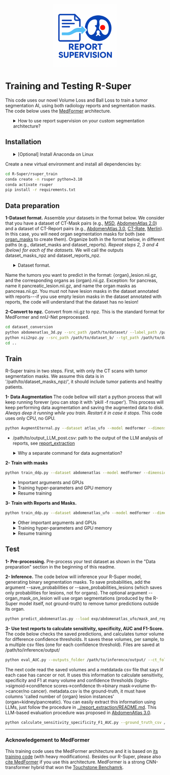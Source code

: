 <div align="center">
  <img src="../documents/logo.png" alt="logo" width="200" />
</div>

# Training and Testing R-Super
This code uses our novel Volume Loss and Ball Loss to train a tumor segmentation AI, using both radiology reports and segmentation masks. The code below uses the [MedFormer](https://github.com/yhygao/CBIM-Medical-Image-Segmentation) architecture. 

<details>
<summary style="margin-left: 25px;">How to use report supervision on your custom segmentation architecture?</summary>
<div style="margin-left: 25px;">

The core of R-Super is its new report supervision loss functions: the Ball Loss and the Volume Loss. To use R-Super with your own architecture, you have 2 options:
1) Just copy our loss functions to your own code. They are at: [rsuper_train/training/losses_foundation.py](rsuper_train/training/losses_foundation.py). The Volume Loss is the function volume_loss_basic, and the Ball Loss is the function ball_loss. To use the losses, first use LLMs to read reports and create organ masks (see our main readme). You will also need to prepare your dataset to send these organ masks and report information to the losses (see [rsuper_train/training/dataset/dim3/dataset_abdomenatlas_UFO.py](rsuper_train/training/dataset/dim3/dataset_abdomenatlas_UFO.py)).
2) **Alternativelly, it may be easier to add your architecture to our code.** To do so, just substitute 'class MedFormer(nn.Module)' in [rsuper_train/model/dim3/medformer.py](rsuper_train/model/dim3/medformer.py) by your own architecture. Just format the output of your architecture like we do (check the function prepare_return). After substituting your architecture in our code, just run the steps below to train it with report supervision.
</details>

## Installation

<details>
<summary style="margin-left: 25px;">[Optional] Install Anaconda on Linux</summary>
<div style="margin-left: 25px;">
    
```bash
wget https://repo.anaconda.com/archive/Anaconda3-2024.06-1-Linux-x86_64.sh
bash Anaconda3-2024.06-1-Linux-x86_64.sh -b -p ./anaconda3
./anaconda3/bin/conda init
source ~/.bashrc
```
</div>
</details>

Create a new virtual environment and install all dependencies by:
```bash
cd R-Super/rsuper_train
conda create -n rsuper python=3.10
conda activate rsuper
pip install -r requirements.txt
```


## Data preparation


**1-Dataset format.** Assemble your datasets in the format below. We consider that you have a dataset of CT-Mask pairs (e.g., [MSD](http://medicaldecathlon.com), [AbdomenAtlas 2.0](https://github.com/MrGiovanni/RadGPT/)) and a dataset of CT-Report pairs (e.g., [AbdomenAtlas 3.0](https://github.com/MrGiovanni/RadGPT/), [CT-Rate](https://huggingface.co/datasets/ibrahimhamamci/CT-RATE), [Merlin](https://stanfordaimi.azurewebsites.net/datasets/60b9c7ff-877b-48ce-96c3-0194c8205c40)). In this case, you will need organ segmentation masks for both (see [organ_masks](../organ_masks/README.md) to create them). Organize both in the format below, in different paths (e.g., dataset_masks and dataset_reports). *Repeat steps 2, 3 and 4 (below) for each of the datasets.* We will call the outputs dataset_masks_npz and dataset_reports_npz.

<details>
<summary style="margin-left: 25px;">Dataset format.</summary>
<div style="margin-left: 25px;">

```
/path/to/dataset/
├── BDMAP_0000001
|    ├── ct.nii.gz
│    └── segmentations
│          ├── liver_lesion.nii.gz
│          ├── kidney_lesion.nii.gz
│          ├── pancreatic_lesion.nii.gz
│          ├── aorta.nii.gz
│          ├── gall_bladder.nii.gz
│          ├── kidney_left.nii.gz
│          ├── kidney_right.nii.gz
│          ├── liver.nii.gz
│          ├── pancreas.nii.gz
│          └──...
├── BDMAP_0000002
|    ├── ct.nii.gz
│    └── segmentations
│          ├── liver_lesion.nii.gz
│          ├── kidney_lesion.nii.gz
│          ├── pancreatic_lesion.nii.gz
│          ├── aorta.nii.gz
│          ├── gall_bladder.nii.gz
│          ├── kidney_left.nii.gz
│          ├── kidney_right.nii.gz
│          ├── liver.nii.gz
│          ├── pancreas.nii.gz
│          └──...
...
```
</div>
</details>



Name the tumors you want to predict in the format: {organ}_lesion.nii.gz, and the corresponding organs as {organ}.nii.gz. Exception: for pancreas, name it pancreatic_lesion.nii.gz, and name the organ masks as pancreas.nii.gz. You must not have lesion masks in the dataset annotated with reports---if you use empty lesion masks in the dataset annotated with reports, the code will understand that the dataset has no lesion!


**2-Convert to npz.** Convert from nii.gz to npz. This is the standard format for MedFormer and nnU-Net preprocessed.
```bash
cd dataset_conversion
python abdomenatlas_3d.py --src_path /path/to/dataset/ --label_path /path/to/dataset/ --tgt_path /path/to/dataset_b/ --workers 16
python nii2npz.py --src_path /path/to/dataset_b/ --tgt_path /path/to/dataset_npz/
cd ..
```




## Train

R-Super trains in two steps. First, with only the CT scans with tumor segmentation masks. We assume this data is in '/path/to/dataset_masks_npz/', it should include tumor patients and healthy patients.

**1- Data Augmentation**
The code bellow will start a python process that will keep running forever (you can stop it with 'pkill -f rsuper'). This process will keep performing data augmentation and saving the augmented data to disk. *Always deep it running while you train. Restart it in case it stops.* This code uses only CPU, no GPU.

```bash
python AugmentEternal.py --dataset atlas_ufo --model medformer --dimension 3d --batch_size 2 --crop_on_tumor --workers_overwrite 4 --save_destination /path/to/augmented_dataset_masks_and_reports/ --dataset_path /path/to/dataset_masks_npz/ --UFO_root /path/to/dataset_reports_npz/  --reports /path/to/output_LLM_post.csv &
```

- /path/to/output_LLM_post.csv: path to the output of the LLM analysis of reports, see [report_extraction](../report_extraction/README.md)

<details>
<summary style="margin-left: 25px;">Why a separate command for data augmentation?</summary>
<div style="margin-left: 25px;">
Data augmentation can be a major speed bottleneck when training MedFormer. Thus, we perform data augmentation using a command that is separated from the training command. It will be eternally cropping the CTs and labels, and saving the results to disk. This is a CPU-only operation, so I suggest using a CPU server for it. Our training code has an argument called --load_augmented. If it is set (suggested), the code will read the saved crops and do only fast augmentation (e.g., contrast and noise), making training much faster.
</details>


**2- Train with masks**
```bash
python train_ddp.py --dataset abdomenatlas --model medformer --dimension 3d --batch_size 2 --unique_name mask_only_model_name --crop_on_tumor --gpu '0' --workers 4 --load_augmented --save_destination /path/to/augmented_dataset_masks_and_reports/ --data_root /path/to/dataset_masks_npz/ --epochs 100 --lr 0.001 --dist_url tcp://127.0.0.1:8001 --report_volume_loss_basic 0
```

<details>
<summary style="margin-left: 25px;">Important arguments and GPUs</summary>
<div style="margin-left: 25px;">

- dataset: set to abdomenatlas for training with CT-Mask pairs. This argument is used to select the PyTorch Dataset. It will use the dataset in data_root and save_destination, not the AbdomenAtlas dataset
- model: the architecture to be used. We use medformer (other options are not implemented yet). You can implement your own architecture by changing the 'class MedFormer(nn.Module)' in [model/dim3/medformer.py](model/dim3/medformer.py).
- batch_size: batch size per gpu
- unique_name: name used when saving your checkpoint. Find the saved checkpoint at exp/abdomenatlas/mask_only_model_name
- gpu: list of GPUs to be used. '0,1' will use 2 gpus, 0 and 1. We use DDP.
- load_augmented: if set, we load from augmented data from save_destination and make training faster. If not, we load non-augmented data from data_root, and augment it before sending to the AI, making training slower.
- data_root: path to the npz dataset, not augmented. If you set load_augmented, this path will be used as a fallblack, to load cases not yet agumented.
- save_destination: path to augmented dataset.
- lr: Initial learning rate, we decay it.
- dist_url: used for DDP. You need to change the final 4 numbers if you get a port error.
- report_volume_loss_basic: weight for our report-based losses (volume and ball losses). If 0, they are deactivated (training with masks only).


</details>

<details>
<summary style="margin-left: 25px;">Training hyper-parameters and GPU memory</summary>
<div style="margin-left: 25px;">
The training details, e.g. model hyper-parameters, training epochs, learning rate, optimizer, data augmentation, etc., can be altered in [config/abdomenatlas_ufo/medformer_3d.yaml](config/abdomenatlas_ufo/medformer_3d.yaml). You can try your own config or use the default one. We used the default, set in the MedFormer paper. If you are having problems with GPU memory, reduce training_size (the input patch size). You can try [96, 96, 96] or [64, 64, 64]. Arguments you pass to the train_ddp.py script (e.g., lr) will overwrite the values in the config file.
</details>

<details>
<summary style="margin-left: 25px;">Resume training</summary>
<div style="margin-left: 25px;">
To continue training from an interrupted run, add:  --resume --load exp/abdomenatlas/mask_only_model_name/fold_0_latest.pth
</details>



**3- Train with Reports and Masks.**

```bash
python train_ddp.py --dataset abdomenatlas_ufo --model medformer --dimension 3d --batch_size 2 --unique_name mask_and_report_model_name  --crop_on_tumor --gpu '0' --workers 2 --load_augmented  --pretrain --pretrained exp/abdomenatlas/mask_only_model_name/fold_0_latest.pth --loss ball_dice_last --dist_url tcp://127.0.0.1:8002 --report_volume_loss_basic 0.1  --save_destination /path/to/augmented_dataset_masks_and_reports/ --data_root /path/to/dataset_masks_npz/ --UFO_root /path/to/dataset_reports_npz/ --epochs 100 --lr 0.0001 --reports /path/to/output_LLM_post.csv
```


<details>
<summary style="margin-left: 25px;"> Other important arguments and GPUs</summary>
<div style="margin-left: 25px;">

- /path/to/output_LLM_post.csv: path to the output of the LLM analysis of reports, see [report_extraction](../report_extraction/README.md)
- dataset: set to abdomenatlas for training with CT-Mask pairs. This argument is used to select the PyTorch Dataset. It will use the dataset in data_root and save_destination, not the AbdomenAtlas dataset
- model: the architecture to be used. We use medformer (other options are not implemented yet). You can implement your own architecture by changing the 'class MedFormer(nn.Module)' in [model/dim3/medformer.py](model/dim3/medformer.py). Just format the output of your architecture like we do (check the function prepare_return)
- batch_size: batch size per gpu
- unique_name: name used when saving your checkpoint. Find the saved checkpoint at exp/abdomenatlas/mask_only_model_name
- gpu: list of GPUs to be used. '0,1' will use 2 gpus, 0 and 1. We use DDP.
- load_augmented: if set, we load from augmented data from save_destination and make training faster. If not, we load non-augmented data from data_root, and augment it before sending to the AI, making training slower.
- data_root: path to the npz CT-Mask dataset, not augmented. If you set load_augmented, this path will be used as a fallblack, to load cases not yet agumented.
- UFO_root: path to the npz CT-Report dataset, not augmented. If you set load_augmented, this path will be used as a fallblack, to load cases not yet agumented.
- pretrain: loads a model already trained. We use this to load the model we just trained with masks only
- pretrained: path to the trained model to be loaded. Set to the save path of the model we just trained with masks only
- loss: defines the report-based losses that will be used. To follow the paper, set ball_dice_last to use the volume loss as deep supervision, and the ball loss as the supervision for the last layer. To use only the volume loss, set to dice.
- save_destination: path to augmented dataset.
- lr: Initial learning rate, we decay it.
- dist_url: used for DDP. You need to change the final 4 numbers if you get a port error.
- report_volume_loss_basic: weight for our report-based losses (volume and ball losses). If 0, they are deactivated (training with masks only).


</details>

<details>
<summary style="margin-left: 25px;">Training hyper-parameters and GPU memory</summary>
<div style="margin-left: 25px;">
The training details, e.g. model hyper-parameters, training epochs, learning rate, optimizer, data augmentation, etc., can be altered in [config/abdomenatlas_ufo/medformer_3d.yaml](config/abdomenatlas_ufo/medformer_3d.yaml). You can try your own config or use the default one. We used the default, set in the MedFormer paper. If you are having problems with GPU memory, reduce training_size (the input patch size). You can try [96, 96, 96] or [64, 64, 64]. Arguments you pass to the train_ddp.py script (e.g., lr) will overwrite the values in the config file.
</details>

<details>
<summary style="margin-left: 25px;">Resume training</summary>
<div style="margin-left: 25px;">
To continue training from an interrupted run, add:  --resume --load exp/abdomenatlas_ufo/mask_and_report_model_name/fold_0_latest.pth
</details>


## Test

**1- Pre-processing.** Pre-process your test dataset as shown in the "Data preparation" section in the beginning of this readme.

**2- Inference.** The code below will inference your R-Super model, generating binary segmentation masks. To save probabilities, add the argument --save_probabilities or --save_probabilities_lesions (which saves only probabilities for lesions, not for organs). The optional argument --organ_mask_on_lesion will use organ segmentations (produced by the R-Super model itself, not ground-truth) to remove tumor predictions outside its organ.

```bash
python predict_abdomenatlas.py --load exp/abdomenatlas_ufo/mask_and_report_model_name/fold_0_latest.pth --img_path /path/to/test/dataset/ --class_list dataset_conversion/label_names.yaml --save_path /path/to/inference/output/ --organ_mask_on_lesion --save_probabilities_lesions
```

**3- Use test reports to calculate sensitivity, specificity, AUC and F1-Score.**
The code below checks the saved predictions, and calculates tumor volume for difference confidence thresholds. It saves these volumes, per sample, to a multiple csv files (one for each confidence threshold). Files are saved at /path/to/inference/output/

```bash
python eval_AUC.py --outputs_folder /path/to/inference/output/ --ct_folder /path/to/test/dataset/
```

The next code read the saved volumes and a metdatada csv file that says if each case has cancer or not. It uses this information to calculate sensitivity, specificity and F1 at many volume and confidence thresholds (logits->sigmoid->condifence scores->confidence th->binary mask->volume th->cancer/no cancer). metadata.csv is the ground-truth, it must have columns 'called number of {organ} lesion instances' (organ=kidney/pancreatic). You can easily extract this information using LLMs, just follow the procedure in [../report_extraction/README.md](../report_extraction/README.md). This LLM-based evaluation procedure was proposed in [AbdomenAtlas 3.0](https://github.com/mrgiovanni/radgpt).

```bash
python calculate_sensitivity_specificity_F1_AUC.py --ground_truth_csv /path/to/metadata.csv --preds_dir /path/to/inference/output/
```

---

### Acknowledgement to MedFormer

This training code uses the MedFormer architecture and it is based on [its training code](https://github.com/yhygao/CBIM-Medical-Image-Segmentation) (with heavy modifications). Besides our R-Super, please also [cite MedFormer](https://github.com/yhygao/CBIM-Medical-Image-Segmentation) if you use this architecture. MedFormer is a strong CNN-transformer hybrid that won the [Touchstone Benchamrk](https://github.com/mrgiovanni/touchstone).
